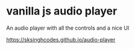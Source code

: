 # vanilla js audio player
An audio player with all the controls and a nice UI

https://sksinghcodes.github.io/audio-player
